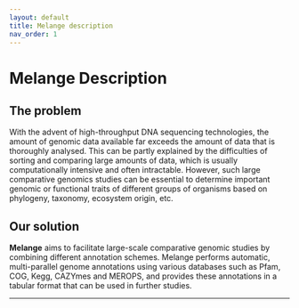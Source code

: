 ```yaml
---
layout: default
title: Melange description
nav_order: 1
---
```


# Melange Description

## The problem
 With the advent of high-throughput DNA sequencing technologies, the amount of genomic data available far exceeds the amount of data that is thoroughly analysed. This can be partly explained by the difficulties of sorting and comparing large amounts of data, which is usually computationally intensive and often intractable. However, such large comparative genomics studies can be essential to determine important genomic or functional traits of different groups of organisms based on phylogeny, taxonomy, ecosystem origin, etc.

## Our solution
**Melange** aims to facilitate large-scale comparative genomic studies by combining different annotation schemes. Melange performs automatic, multi-parallel genome annotations using various databases such as Pfam, COG, Kegg, CAZYmes and MEROPS, and provides these annotations in a tabular format that can be used in further studies.




* * *

